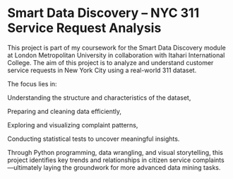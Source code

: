 # Smart Data Discovery – NYC 311 Service Request Analysis
This project is part of my coursework for the Smart Data Discovery module at London Metropolitan University in collaboration with Itahari International College. The aim of this project is to analyze and understand customer service requests in New York City using a real-world 311 dataset.

The focus lies in:

Understanding the structure and characteristics of the dataset,

Preparing and cleaning data efficiently,

Exploring and visualizing complaint patterns,

Conducting statistical tests to uncover meaningful insights.

Through Python programming, data wrangling, and visual storytelling, this project identifies key trends and relationships in citizen service complaints—ultimately laying the groundwork for more advanced data mining tasks.

